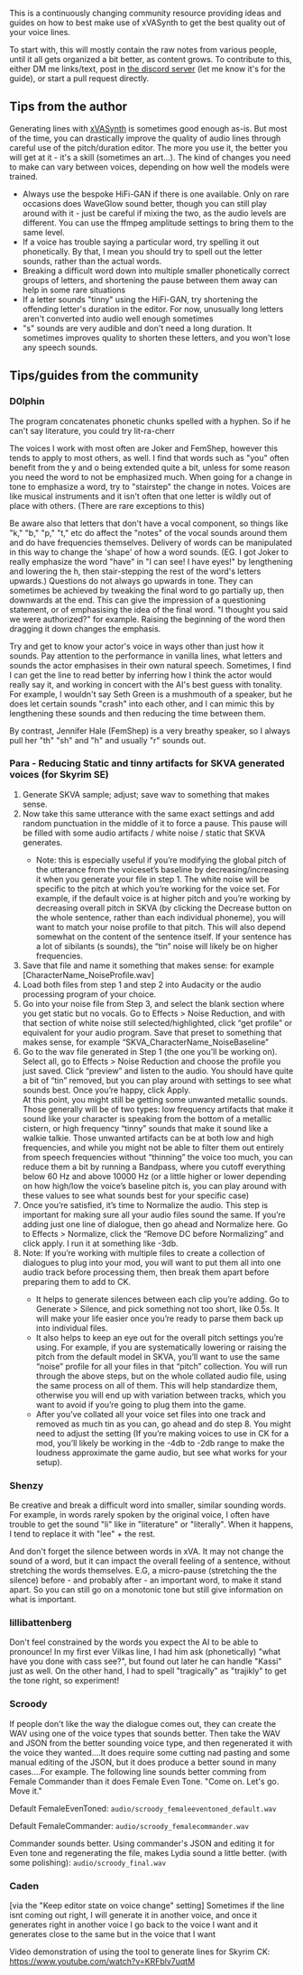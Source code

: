 

This is a continuously changing community resource providing ideas and guides on how to best make use of xVASynth to get the best quality out of your voice lines.

To start with, this will mostly contain the raw notes from various people, until it all gets organized a bit better, as content grows. To contribute to this, either DM me links/text, post in [the discord server](https://discord.gg/nv7c6E2TzV) (let me know it's for the guide), or start a pull request directly.


## Tips from the author

Generating lines with [xVASynth](https://github.com/DanRuta/xVA-Synth) is sometimes good enough as-is. But most of the time, you can drastically improve the quality of audio lines through careful use of the pitch/duration editor. The more you use it, the better you will get at it - it's a skill (sometimes an art...). The kind of changes you need to make can vary between voices, depending on how well the models were trained.

 - Always use the bespoke HiFi-GAN if there is one available. Only on rare occasions does WaveGlow sound better, though you can still play around with it - just be careful if mixing the two, as the audio levels are different. You can use the ffmpeg amplitude settings to bring them to the same level.
 - If a voice has trouble saying a particular word, try spelling it out phonetically. By that, I mean you should try to spell out the letter sounds, rather than the actual words.
 - Breaking a difficult word down into multiple smaller phonetically correct groups of letters, and shortening the pause between them away can help in some rare situations
 - If a letter sounds "tinny" using the HiFi-GAN, try shortening the offending letter's duration in the editor. For now, unusually long letters aren't converted into audio well enough sometimes
 - "s" sounds are very audible and don't need a long duration. It sometimes improves quality to shorten these letters, and you won't lose any speech sounds.


## Tips/guides from the community

### D0lphin

The program concatenates phonetic chunks spelled with a hyphen. So if he can't say literature, you could try lit-ra-cherr

The voices I work with most often are Joker and FemShep, however this tends to apply to most others, as well.
I find that words such as "you" often benefit from the y and o being extended quite a bit, unless for some reason you need the word to not be emphasized much.
When going for a change in tone to emphasize a word, try to "stairstep" the change in notes. Voices are like musical instruments and it isn't often that one letter is wildly out of place with others. (There are rare exceptions to this)

Be aware also that letters that don't have a vocal component, so things like "k," "b," "p," "t," etc do affect the "notes" of the vocal sounds around them and do have frequencies themselves. Delivery of words can be manipulated in this way to change the 'shape' of how a word sounds.
(EG. I got Joker to really emphasize the word "have" in "I can see! I have eyes!" by lengthening and lowering the h, then stair-stepping the rest of the word's letters upwards.)
Questions do not always go upwards in tone. They can sometimes be achieved by tweaking the final word to go partially up, then downwards at the end. This can give the impression of a questioning statement, or of emphasising the idea of the final word. "I thought you said we were authorized?" for example. Raising the beginning of the word then dragging it down changes the emphasis.

Try and get to know your actor's voice in ways other than just how it sounds. Pay attention to the performance in vanilla lines, what letters and sounds the actor emphasises in their own natural speech. Sometimes, I find I can get the line to read better by inferring how I think the actor would really say it, and working in concert with the AI's best guess with tonality.
For example, I wouldn't say Seth Green is a mushmouth of a speaker, but he does let certain sounds "crash" into each other, and I can mimic this by lengthening these sounds and then reducing the time between them.

By contrast, Jennifer Hale (FemShep) is a very breathy speaker, so I always pull her "th" "sh" and "h" and usually "r" sounds out.


### Para - Reducing Static and tinny artifacts for SKVA generated voices (for Skyrim SE)

<ol>
 <li>Generate SKVA sample; adjust; save wav to something that makes sense.</li>
 
 <li>Now take this same utterance with the same exact settings and add random punctuation in the middle of it to force a pause. This pause will be filled with some audio artifacts / white noise / static that SKVA generates. </li>
 <ul>
  <li>Note: this is especially useful if you’re modifying the global pitch of the utterance from the voiceset’s baseline by decreasing/increasing it when you generate your file in step 1. The white noise will be specific to the pitch at which you’re working for the voice set. For example, if the default voice is at higher pitch and you’re working by decreasing overall pitch in SKVA (by clicking the Decrease button on the whole sentence, rather than each individual phoneme), you will want to match your noise profile to that pitch. This will also depend somewhat on the content of the sentence itself. If your sentence has a lot of sibilants (s sounds), the “tin” noise will likely be on higher frequencies.</li>
 </ul>
 <li>Save that file and name it something that makes sense: for example [CharacterName_NoiseProfile.wav]</li>
 <li>Load both files from step 1 and step 2 into Audacity or the audio processing program of your choice.</li>
 <li>Go into your noise file from Step 3, and select the blank section where you get static but no vocals. Go to Effects > Noise Reduction, and with that section of white noise still selected/highlighted, click “get profile” or equivalent for your audio program. Save that preset to something that makes sense, for example “SKVA_CharacterName_NoiseBaseline”</li>
 <li>Go to the wav file generated in Step 1 (the one you’ll be working on). Select all, go to Effects > Noise Reduction and choose the profile you just saved. Click “preview” and listen to the audio. You should have quite a bit of “tin” removed, but you can play around with settings to see what sounds best. Once you’re happy, click Apply.</li>
 </li>At this point, you might still be getting some unwanted metallic sounds. Those generally will be of two types: low frequency artifacts that make it sound like your character is speaking from the bottom of a metallic cistern, or high frequency “tinny” sounds that make it sound like a walkie talkie. Those unwanted artifacts can be at both low and high frequencies, and while you might not be able to filter them out entirely from speech frequencies without “thinning” the voice too much, you can reduce them a bit by running a Bandpass, where you cutoff everything below 60 Hz and above 10000 Hz (or a little higher or lower depending on how high/low the voice’s baseline pitch is, you can play around with these values to see what sounds best for your specific case)</li>
 <li>Once you’re satisfied, it’s time to Normalize the audio. This step is important for making sure all your audio files sound the same. If you’re adding just one line of dialogue, then go ahead and Normalize here. Go to Effects > Normalize, click the “Remove DC before Normalizing” and click apply. I run it at something like -3db.</li>
 <li>Note: If you’re working with multiple files to create a collection of dialogues to plug into your mod, you will want to put them all into one audio track before processing them, then break them apart before preparing them to add to CK.</li>
 <ul>
  <li>It helps to generate silences between each clip you’re adding. Go to Generate > Silence, and pick something not too short, like 0.5s. It will make your life easier once you’re ready to parse them back up into individual files. </li>
  <li>It also helps to keep an eye out for the overall pitch settings you’re using. For example, if you are systematically lowering or raising the pitch from the default model in SKVA, you’ll want to use the same “noise” profile for all your files in that “pitch” collection. You will run through the above steps, but on the whole collated audio file, using the same process on all of them. This will help standardize them, otherwise you will end up with variation between tracks, which you want to avoid if you’re going to plug them into the game.</li>
  <li>After you’ve collated all your voice set files into one track and removed as much tin as you can, go ahead and do step 8. You might need to adjust the setting (If you’re making voices to use in CK for a mod, you’ll likely be working in the -4db to -2db range to make the loudness approximate the game audio, but see what works for your setup).</li>
 <ul>
</ol>


### Shenzy

Be creative and break a difficult word into smaller, similar sounding words. For example, in words rarely spoken by the original voice, I often have trouble to get the sound "li" like in "literature" or "literally". When it happens, I tend to replace it with "lee" + the rest.

And don't forget the silence between words in xVA. It may not change the sound of a word, but it can impact the overall feeling of a sentence, without stretching the words themselves.
E.G, a micro-pause (stretching the the silence) before - and probably after - an important word, to make it stand apart. So you can still go on a monotonic tone but still give information on what is important.


### lillibattenberg

Don't feel constrained by the words you expect the AI to be able to pronounce! In my first ever Vilkas line, I had him ask (phonetically) "what have you done with cass see?", but found out later he can handle "Kassi" just as well. On the other hand, I had to spell "tragically" as "trajikly" to get the tone right, so experiment!

### Scroody

If people don't like the way the dialogue comes out, they can create the WAV using one of the voice types that sounds better. Then take the WAV and JSON from the better sounding voice type, and then regenerated it with the voice they wanted....It does require some cutting nad pasting and some manual editing of the JSON, but it does produce a better sound in many cases....For example. The following line sounds better comming from Female Commander than it does Female Even Tone. "Come on. Let's go. Move it."

Default FemaleEvenToned: `audio/scroody_femaleeventoned_default.wav`

Default FemaleCommander: `audio/scroody_femalecommander.wav`

Commander sounds better. Using commander's JSON and editing it for Even tone and regenerating the file, makes Lydia sound a little better.
(with some polishing): `audio/scroody_final.wav`


### Caden
 
[via the "Keep editor state on voice change" setting] Sometimes if the line isnt coming out right, I will generate it in another voice, and once it generates right in another voice I go back to the voice I want and it generates close to the same but in the voice that I want
 
Video demonstration of using the tool to generate lines for Skyrim CK: https://www.youtube.com/watch?v=KRFblv7uqtM
